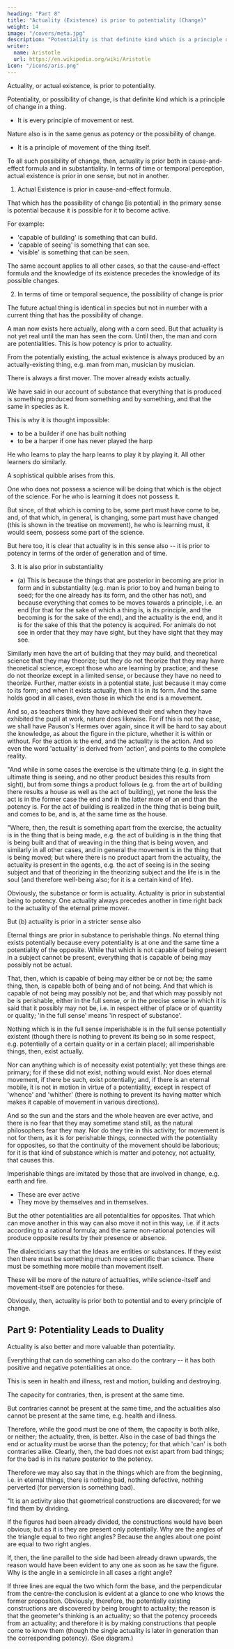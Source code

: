 ```yaml
---
heading: "Part 8"
title: "Actuality (Existence) is prior to potentiality (Change)"
weight: 14
image: "/covers/meta.jpg"
description: "Potentiality is that definite kind which is a principle of change in another thing or in the thing itself regarded as other"
writer:
  name: Aristotle 
  url: https://en.wikipedia.org/wiki/Aristotle
icon: "/icons/aris.png"
---
```



Actuality, or actual existence, is prior to potentiality.

Potentiality, or possibility of change, is that definite kind which is a principle of change in a thing. 
 <!-- another thing or in the thing itself regarded as other.  -->
- It is every principle of movement or rest. 

Nature also is in the same genus as potency or the possibility of change. 
- It is a principle of movement of the thing itself.
<!-- -not, however, in something else but in the thing itself qua itself.  -->

To all such possibility of change, <!-- potency --> then, actuality is prior both in cause-and-effect formula and in substantiality. In terms of time or temporal perception, actual existence is prior in one sense, but not in another.

1. Actual Existence is prior in cause-and-effect formula.

That which has the possibility of change [is potential] in the primary sense is potential because it is possible for it to become active.

For example:
- 'capable of building' is something that can build.
- 'capable of seeing' is something that can see.
- 'visible' is something that can be seen. 

The same account applies to all other cases, so that the cause-and-effect formula and the knowledge of its existence  precedes the knowledge of its possible changes.

 <!-- one must precede the knowledge of the other. -->


2. In terms of time or temporal sequence, the possibility of change is prior

The future actual thing is identical in species but not in number with a current thing that has the possibility of change.
  <!-- potentially existing thing is to it -->

A man now exists here actually, along with a corn seed. But that actuality is not yet real until the man has seen the corn. Until then, the man and corn are potentialities. This is how potency is prior to actuality. 

  <!-- and to the corn and to the seeing subject the matter and the seed and that which is capable of seeing, which are potentially a man and corn and seeing, but not yet actually so, are prior in time. -->

<!-- but prior in time to these, are other actually existing things, from which they were produced.  -->

From the potentially existing, the actual existence is always produced by an actually-existing thing, e.g. man from man, musician by musician. 

There is always a first mover. The mover already exists actually.

We have said in our account of substance that everything that is produced is something produced from something and by something, and that the same in species as it.

This is why it is thought impossible:
- to be a builder if one has built nothing
- to be a harper if one has never played the harp

He who learns to play the harp learns to play it by playing it. All other learners do similarly.

A sophistical quibble arises from this. 

One who does not possess a science will be doing that which is the object of the science. For he who is learning it does not possess it.

But since, of that which is coming to be, some part must have come to be, and, of that which, in general, is changing, some part must have changed (this is shown in the treatise on movement), he who is learning must, it would seem, possess some part of the science.

But here too, it is clear that actuality is in this sense also -- it is prior to potency in terms of the order of generation and of time.


3. It is also prior in substantiality

- (a) This is because the things that are posterior in becoming are prior in form and in substantiality (e.g. man is prior to boy and human being to seed; for the one already has its form, and the other has not), and because everything that comes to be moves towards a principle, i.e. an end (for that for the sake of which a thing is, is its principle, and the becoming is for the sake of the end), and the actuality is the end, and it is for the sake of this that the potency is acquired. For animals do not see in order that they may have sight, but they have sight that they may see.

Similarly men have the art of building that they may build, and theoretical science that they may theorize; but they do not theorize that they may have theoretical science, except those who are learning by practice; and these do not theorize except in a limited sense, or because they have no need to theorize. Further, matter exists in a potential state, just because it may come to its form; and when it exists actually, then it is in its form. And the same holds good in all cases, even those in which the end is a movement. 

And so, as teachers think they have achieved their end when they have exhibited the pupil at work, nature does likewise. For if this is not the case, we shall have Pauson's Hermes over again, since it will be hard to say about the knowledge, as about the figure in the picture, whether it is within or without. For the action is the end, and the actuality is the action. And so even the word 'actuality' is derived from 'action', and points to the complete reality.

"And while in some cases the exercise is the ultimate thing (e.g. in sight the ultimate thing is seeing, and no other product besides this results from sight), but from some things a product follows (e.g. from the art of building there results a house as well as the act of building), yet none the less the act is in the former case the end and in the latter more of an end than the potency is. For the act of building is realized in the thing that is being built, and comes to be, and is, at the same time as the house.

"Where, then, the result is something apart from the exercise, the actuality is in the thing that is being made, e.g. the act of building is in the thing that is being built and that of weaving in the thing that is being woven, and similarly in all other cases, and in general the movement is in the thing that is being moved; but where there is no product apart from the actuality, the actuality is present in the agents, e.g. the act of seeing is in the seeing subject and that of theorizing in the theorizing subject and the life is in the soul (and therefore well-being also; for it is a certain kind of life).

Obviously, the substance or form is actuality. Actuality is prior in substantial being to potency. One actuality always precedes another in time right back to the actuality of the eternal prime mover.

But (b) actuality is prior in a stricter sense also

Eternal things are prior in substance to perishable things. No eternal thing exists potentially because every potentiality is at one and the same time a potentiality of the opposite. While that which is not capable of being present in a subject cannot be present, everything that is capable of being may possibly not be actual. 

That, then, which is capable of being may either be or not be; the same thing, then, is capable both of being and of not being. And that which is capable of not being may possibly not be; and that which may possibly not be is perishable, either in the full sense, or in the precise sense in which it is said that it possibly may not be, i.e. in respect either of place or of quantity or quality; 'in the full sense' means 'in respect of substance'. 

Nothing which is in the full sense imperishable is in the full sense potentially existent (though there is nothing to prevent its being so in some respect, e.g. potentially of a certain quality or in a certain place); all imperishable things, then, exist actually. 

Nor can anything which is of necessity exist potentially; yet these things are primary; for if these did not exist, nothing would exist. Nor does eternal movement, if there be such, exist potentially; and, if there is an eternal mobile, it is not in motion in virtue of a potentiality, except in respect of 'whence' and 'whither' (there is nothing to prevent its having matter which makes it capable of movement in various directions). 

And so the sun and the stars and the whole heaven are ever active, and there is no fear that they may sometime stand still, as the natural philosophers fear they may. Nor do they tire in this activity; for movement is not for them, as it is for perishable things, connected with the potentiality for opposites, so that the continuity of the movement should be laborious; for it is that kind of substance which is matter and potency, not actuality, that causes this.

Imperishable things are imitated by those that are involved in change, e.g. earth and fire. 
- These are ever active
- They move by themselves and in themselves. 

But the other potentialities are all potentialities for opposites. That which can move another in this way can also move it not in this way, i.e. if it acts according to a rational formula; and the same non-rational potencies will produce opposite results by their presence or absence.

The dialecticians say that the Ideas are entities or substances. If they exist then there must be something much more scientific than science. There must be something more mobile than movement itself.

These will be more of the nature of actualities, while science-itself and movement-itself are potencies for these.

Obviously, then, actuality is prior both to potential and to every principle of change.



## Part 9: Potentiality Leads to Duality

Actuality is also better and more valuable than potentiality.

Everything that can do something can also do the contrary -- it has both positive and negative potentialities at once. 

This is seen in health and illness, rest and motion, building and destroying.

The capacity for contraries, then, is present at the same time. 

But contraries cannot be present at the same time, and the actualities also cannot be present at the same time, e.g. health and illness. 

Therefore, while the good must be one of them, the capacity is both alike, or neither; the actuality, then, is better. Also in the case of bad things the end or actuality must be worse than the potency; for that which 'can' is both contraries alike. Clearly, then, the bad does not exist apart from bad things; for the bad is in its nature posterior to the potency.

Therefore we may also say that in the things which are from the beginning, i.e. in eternal things, there is nothing bad, nothing defective, nothing perverted (for perversion is something bad).

"It is an activity also that geometrical constructions are discovered; for we find them by dividing. 

If the figures had been already divided, the constructions would have been obvious; but as it is they are present only potentially. Why are the angles of the triangle equal to two right angles? Because the angles about one point are equal to two right angles. 

If, then, the line parallel to the side had been already drawn upwards, the reason would have been evident to any one as soon as he saw the figure. Why is the angle in a semicircle in all cases a right angle? 

If three lines are equal the two which form the base, and the perpendicular from the centre-the conclusion is evident at a glance to one who knows the former proposition. Obviously, therefore, the potentially existing constructions are discovered by being brought to actuality; the reason is that the geometer's thinking is an actuality; so that the potency proceeds from an actuality; and therefore it is by making constructions that people come to know them (though the single actuality is later in generation than the corresponding potency). (See diagram.)